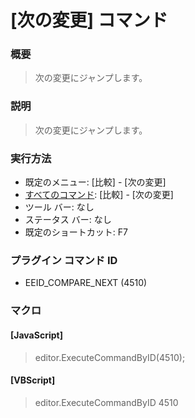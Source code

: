 # \[次の変更\] コマンド

### 概要

> 次の変更にジャンプします。

### 説明

> 次の変更にジャンプします。

### 実行方法

- 既定のメニュー: \[比較\] \- \[次の変更\]
- [すべてのコマンド](../../glossary/allcommands): \[比較\] \- \[次の変更\]
- ツール バー: なし
- ステータス バー: なし
- 既定のショートカット: F7

### プラグイン コマンド ID

- EEID\_COMPARE\_NEXT (4510)

### マクロ

#### \[JavaScript\]

> editor.ExecuteCommandByID(4510);

#### \[VBScript\]

> editor.ExecuteCommandByID 4510
